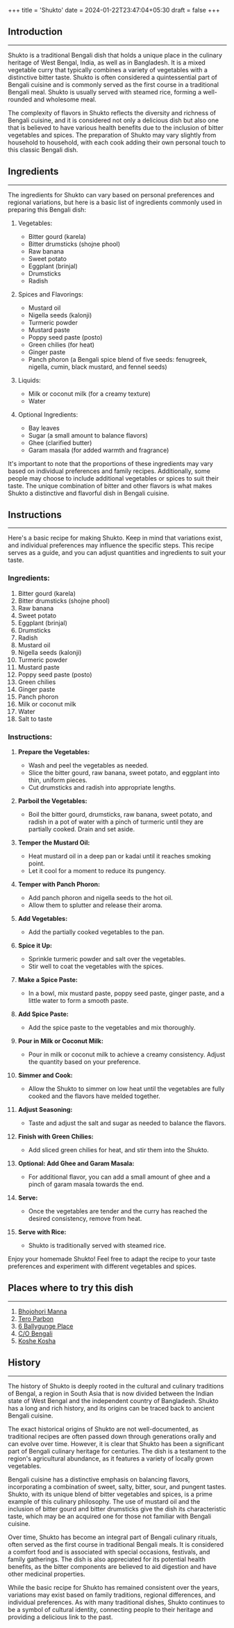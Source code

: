 +++
title = 'Shukto'
date = 2024-01-22T23:47:04+05:30
draft = false
+++

## Introduction

---

Shukto is a traditional Bengali dish that holds a unique place in the culinary heritage of West Bengal, India, as well as in Bangladesh. It is a mixed vegetable curry that typically combines a variety of vegetables with a distinctive bitter taste. Shukto is often considered a quintessential part of Bengali cuisine and is commonly served as the first course in a traditional Bengali meal. Shukto is usually served with steamed rice, forming a well-rounded and wholesome meal.

The complexity of flavors in Shukto reflects the diversity and richness of Bengali cuisine, and it is considered not only a delicious dish but also one that is believed to have various health benefits due to the inclusion of bitter vegetables and spices. The preparation of Shukto may vary slightly from household to household, with each cook adding their own personal touch to this classic Bengali dish.

## Ingredients

---

The ingredients for Shukto can vary based on personal preferences and regional variations, but here is a basic list of ingredients commonly used in preparing this Bengali dish:

1. Vegetables:

   - Bitter gourd (karela)
   - Bitter drumsticks (shojne phool)
   - Raw banana
   - Sweet potato
   - Eggplant (brinjal)
   - Drumsticks
   - Radish

2. Spices and Flavorings:

   - Mustard oil
   - Nigella seeds (kalonji)
   - Turmeric powder
   - Mustard paste
   - Poppy seed paste (posto)
   - Green chilies (for heat)
   - Ginger paste
   - Panch phoron (a Bengali spice blend of five seeds: fenugreek, nigella, cumin, black mustard, and fennel seeds)

3. Liquids:

   - Milk or coconut milk (for a creamy texture)
   - Water

4. Optional Ingredients:
   - Bay leaves
   - Sugar (a small amount to balance flavors)
   - Ghee (clarified butter)
   - Garam masala (for added warmth and fragrance)

It's important to note that the proportions of these ingredients may vary based on individual preferences and family recipes. Additionally, some people may choose to include additional vegetables or spices to suit their taste. The unique combination of bitter and other flavors is what makes Shukto a distinctive and flavorful dish in Bengali cuisine.

## Instructions

---

Here's a basic recipe for making Shukto. Keep in mind that variations exist, and individual preferences may influence the specific steps. This recipe serves as a guide, and you can adjust quantities and ingredients to suit your taste.

### Ingredients:

1. Bitter gourd (karela)
2. Bitter drumsticks (shojne phool)
3. Raw banana
4. Sweet potato
5. Eggplant (brinjal)
6. Drumsticks
7. Radish
8. Mustard oil
9. Nigella seeds (kalonji)
10. Turmeric powder
11. Mustard paste
12. Poppy seed paste (posto)
13. Green chilies
14. Ginger paste
15. Panch phoron
16. Milk or coconut milk
17. Water
18. Salt to taste

### Instructions:

1. **Prepare the Vegetables:**

   - Wash and peel the vegetables as needed.
   - Slice the bitter gourd, raw banana, sweet potato, and eggplant into thin, uniform pieces.
   - Cut drumsticks and radish into appropriate lengths.

2. **Parboil the Vegetables:**

   - Boil the bitter gourd, drumsticks, raw banana, sweet potato, and radish in a pot of water with a pinch of turmeric until they are partially cooked. Drain and set aside.

3. **Temper the Mustard Oil:**

   - Heat mustard oil in a deep pan or kadai until it reaches smoking point.
   - Let it cool for a moment to reduce its pungency.

4. **Temper with Panch Phoron:**

   - Add panch phoron and nigella seeds to the hot oil.
   - Allow them to splutter and release their aroma.

5. **Add Vegetables:**

   - Add the partially cooked vegetables to the pan.

6. **Spice it Up:**

   - Sprinkle turmeric powder and salt over the vegetables.
   - Stir well to coat the vegetables with the spices.

7. **Make a Spice Paste:**

   - In a bowl, mix mustard paste, poppy seed paste, ginger paste, and a little water to form a smooth paste.

8. **Add Spice Paste:**

   - Add the spice paste to the vegetables and mix thoroughly.

9. **Pour in Milk or Coconut Milk:**

   - Pour in milk or coconut milk to achieve a creamy consistency. Adjust the quantity based on your preference.

10. **Simmer and Cook:**

    - Allow the Shukto to simmer on low heat until the vegetables are fully cooked and the flavors have melded together.

11. **Adjust Seasoning:**

    - Taste and adjust the salt and sugar as needed to balance the flavors.

12. **Finish with Green Chilies:**

    - Add sliced green chilies for heat, and stir them into the Shukto.

13. **Optional: Add Ghee and Garam Masala:**

    - For additional flavor, you can add a small amount of ghee and a pinch of garam masala towards the end.

14. **Serve:**

    - Once the vegetables are tender and the curry has reached the desired consistency, remove from heat.

15. **Serve with Rice:**
    - Shukto is traditionally served with steamed rice.

Enjoy your homemade Shukto! Feel free to adapt the recipe to your taste preferences and experiment with different vegetables and spices.

## Places where to try this dish

---

1. [Bhojohori Manna](https://maps.app.goo.gl/14BaWixN25PGZ7t69)
2. [Tero Parbon](https://maps.app.goo.gl/oLrehdBnvvd86LAv7)
3. [6 Ballygunge Place](https://maps.app.goo.gl/Y3YqagaTTHaV2G3L6)
4. [C/O Bengali](https://maps.app.goo.gl/uUNeCtB3Xtx4Y9dz9)
5. [Koshe Kosha](https://maps.app.goo.gl/suq6DEYS5sEWpxQt5)

## History

---

The history of Shukto is deeply rooted in the cultural and culinary traditions of Bengal, a region in South Asia that is now divided between the Indian state of West Bengal and the independent country of Bangladesh. Shukto has a long and rich history, and its origins can be traced back to ancient Bengali cuisine.

The exact historical origins of Shukto are not well-documented, as traditional recipes are often passed down through generations orally and can evolve over time. However, it is clear that Shukto has been a significant part of Bengali culinary heritage for centuries. The dish is a testament to the region's agricultural abundance, as it features a variety of locally grown vegetables.

Bengali cuisine has a distinctive emphasis on balancing flavors, incorporating a combination of sweet, salty, bitter, sour, and pungent tastes. Shukto, with its unique blend of bitter vegetables and spices, is a prime example of this culinary philosophy. The use of mustard oil and the inclusion of bitter gourd and bitter drumsticks give the dish its characteristic taste, which may be an acquired one for those not familiar with Bengali cuisine.

Over time, Shukto has become an integral part of Bengali culinary rituals, often served as the first course in traditional Bengali meals. It is considered a comfort food and is associated with special occasions, festivals, and family gatherings. The dish is also appreciated for its potential health benefits, as the bitter components are believed to aid digestion and have other medicinal properties.

While the basic recipe for Shukto has remained consistent over the years, variations may exist based on family traditions, regional differences, and individual preferences. As with many traditional dishes, Shukto continues to be a symbol of cultural identity, connecting people to their heritage and providing a delicious link to the past.
